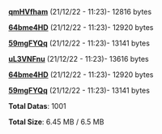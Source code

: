 [**qmHVfham**](/data/qmHVfham.txt) (21/12/22 - 11:23)- 12816 bytes

[**64bme4HD**](/data/64bme4HD.txt) (21/12/22 - 11:23)- 12920 bytes

[**59mgFYQq**](/data/59mgFYQq.txt) (21/12/22 - 11:23)- 13141 bytes

[**uL3VNFnu**](/data/uL3VNFnu.txt) (21/12/22 - 11:23)- 13616 bytes

[**64bme4HD**](/data/64bme4HD.txt) (21/12/22 - 11:23)- 12920 bytes

[**59mgFYQq**](/data/59mgFYQq.txt) (21/12/22 - 11:23)- 13141 bytes

**Total Datas**: 1001

**Total Size**: 6.45 MB / 6.5 MB